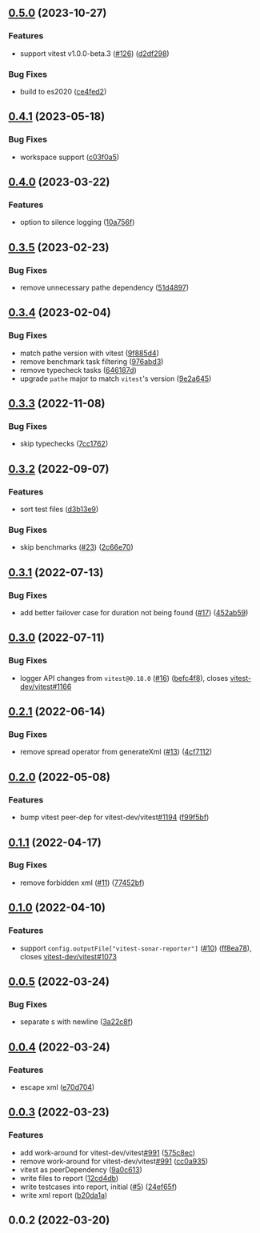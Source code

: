## [0.5.0](https://github.com/AriPerkkio/vitest-sonar-reporter/compare/v0.4.1...v0.5.0) (2023-10-27)


### Features

* support vitest v1.0.0-beta.3 ([#126](https://github.com/AriPerkkio/vitest-sonar-reporter/issues/126)) ([d2df298](https://github.com/AriPerkkio/vitest-sonar-reporter/commit/d2df2986905826b727e083ab9ab05efcc8be6d9c))


### Bug Fixes

* build to es2020 ([ce4fed2](https://github.com/AriPerkkio/vitest-sonar-reporter/commit/ce4fed2cc2563666ee97b31338068a76c4e0adf2))

## [0.4.1](https://github.com/AriPerkkio/vitest-sonar-reporter/compare/v0.4.0...v0.4.1) (2023-05-18)


### Bug Fixes

* workspace support ([c03f0a5](https://github.com/AriPerkkio/vitest-sonar-reporter/commit/c03f0a57c1fc31217d8f05f8388e08938e1f939d))

## [0.4.0](https://github.com/AriPerkkio/vitest-sonar-reporter/compare/v0.3.5...v0.4.0) (2023-03-22)


### Features

* option to silence logging ([10a756f](https://github.com/AriPerkkio/vitest-sonar-reporter/commit/10a756fcb093b58585ca367479d1383fd6369aa8))

## [0.3.5](https://github.com/AriPerkkio/vitest-sonar-reporter/compare/v0.3.4...v0.3.5) (2023-02-23)


### Bug Fixes

* remove unnecessary pathe dependency ([51d4897](https://github.com/AriPerkkio/vitest-sonar-reporter/commit/51d4897ddbd80d395edae5609757571eb24f012c))

## [0.3.4](https://github.com/AriPerkkio/vitest-sonar-reporter/compare/v0.3.3...v0.3.4) (2023-02-04)


### Bug Fixes

* match pathe version with vitest ([9f885d4](https://github.com/AriPerkkio/vitest-sonar-reporter/commit/9f885d44977ebcf7c4e17198ee38006f2ca85789))
* remove benchmark task filtering ([976abd3](https://github.com/AriPerkkio/vitest-sonar-reporter/commit/976abd3482e73664f228e9b82441efaa0a55eec3))
* remove typecheck tasks ([646187d](https://github.com/AriPerkkio/vitest-sonar-reporter/commit/646187d7a798699a15be5036a2d00a22e0689f92))
* upgrade `pathe` major to match `vitest`'s version ([9e2a645](https://github.com/AriPerkkio/vitest-sonar-reporter/commit/9e2a645b2fa81dbae3fe702575c4d36fcaefc555))

## [0.3.3](https://github.com/AriPerkkio/vitest-sonar-reporter/compare/v0.3.2...v0.3.3) (2022-11-08)


### Bug Fixes

* skip typechecks ([7cc1762](https://github.com/AriPerkkio/vitest-sonar-reporter/commit/7cc17623813c158bfc8a5759a84f5f53950eb382))

## [0.3.2](https://github.com/AriPerkkio/vitest-sonar-reporter/compare/v0.3.1...v0.3.2) (2022-09-07)


### Features

* sort test files ([d3b13e9](https://github.com/AriPerkkio/vitest-sonar-reporter/commit/d3b13e9a4bb3b631ed8d1844d26d27c0f250ad7d))


### Bug Fixes

* skip benchmarks ([#23](https://github.com/AriPerkkio/vitest-sonar-reporter/issues/23)) ([2c66e70](https://github.com/AriPerkkio/vitest-sonar-reporter/commit/2c66e70d7a35cc4c1d0ea2b70e1771f50d5989f4))

## [0.3.1](https://github.com/AriPerkkio/vitest-sonar-reporter/compare/v0.3.0...v0.3.1) (2022-07-13)


### Bug Fixes

* add better failover case for duration not being found ([#17](https://github.com/AriPerkkio/vitest-sonar-reporter/issues/17)) ([452ab59](https://github.com/AriPerkkio/vitest-sonar-reporter/commit/452ab59577b7893a4a18e439edd76cc9d995bf34))

## [0.3.0](https://github.com/AriPerkkio/vitest-sonar-reporter/compare/v0.2.1...v0.3.0) (2022-07-11)


### Bug Fixes

* logger API changes from `vitest@0.18.0` ([#16](https://github.com/AriPerkkio/vitest-sonar-reporter/issues/16)) ([befc4f8](https://github.com/AriPerkkio/vitest-sonar-reporter/commit/befc4f89a9d593e4541deed7b0e29e36d08ce466)), closes [vitest-dev/vitest#1166](https://github.com/vitest-dev/vitest/issues/1166)

## [0.2.1](https://github.com/AriPerkkio/vitest-sonar-reporter/compare/v0.2.0...v0.2.1) (2022-06-14)


### Bug Fixes

* remove spread operator from generateXml ([#13](https://github.com/AriPerkkio/vitest-sonar-reporter/issues/13)) ([4cf7112](https://github.com/AriPerkkio/vitest-sonar-reporter/commit/4cf7112a87db41a15dfc47539ac580f19a55f3cd))

## [0.2.0](https://github.com/AriPerkkio/vitest-sonar-reporter/compare/v0.1.1...v0.2.0) (2022-05-08)


### Features

* bump vitest peer-dep for vitest-dev/vitest[#1194](https://github.com/AriPerkkio/vitest-sonar-reporter/issues/1194) ([f99f5bf](https://github.com/AriPerkkio/vitest-sonar-reporter/commit/f99f5bf07b78838303d8bda8c2505f8cd83ea0ee))

## [0.1.1](https://github.com/AriPerkkio/vitest-sonar-reporter/compare/v0.1.0...v0.1.1) (2022-04-17)


### Bug Fixes

* remove forbidden xml ([#11](https://github.com/AriPerkkio/vitest-sonar-reporter/issues/11)) ([77452bf](https://github.com/AriPerkkio/vitest-sonar-reporter/commit/77452bfe2a690b1634efd36941214319933ef58b))

## [0.1.0](https://github.com/AriPerkkio/vitest-sonar-reporter/compare/v0.0.5...v0.1.0) (2022-04-10)


### Features

* support `config.outputFile["vitest-sonar-reporter"]` ([#10](https://github.com/AriPerkkio/vitest-sonar-reporter/issues/10)) ([ff8ea78](https://github.com/AriPerkkio/vitest-sonar-reporter/commit/ff8ea7854c94d92fa642a6f7745d96fbbb444090)), closes [vitest-dev/vitest#1073](https://github.com/vitest-dev/vitest/issues/1073)

## [0.0.5](https://github.com/AriPerkkio/vitest-sonar-reporter/compare/v0.0.4...v0.0.5) (2022-03-24)


### Bug Fixes

* separate <file>s with newline ([3a22c8f](https://github.com/AriPerkkio/vitest-sonar-reporter/commit/3a22c8ff465dfcdeb075145c0c02c6a58fedf443))

## [0.0.4](https://github.com/AriPerkkio/vitest-sonar-reporter/compare/v0.0.3...v0.0.4) (2022-03-24)


### Features

* escape xml ([e70d704](https://github.com/AriPerkkio/vitest-sonar-reporter/commit/e70d70473174580c01c6c42e202bcaeb59564653))

## [0.0.3](https://github.com/AriPerkkio/vitest-sonar-reporter/compare/v0.0.2...v0.0.3) (2022-03-23)


### Features

* add work-around for vitest-dev/vitest[#991](https://github.com/AriPerkkio/vitest-sonar-reporter/issues/991) ([575c8ec](https://github.com/AriPerkkio/vitest-sonar-reporter/commit/575c8ecbd0d528e930b0652a12228b39e0c57509))
* remove work-around for vitest-dev/vitest[#991](https://github.com/AriPerkkio/vitest-sonar-reporter/issues/991) ([cc0a935](https://github.com/AriPerkkio/vitest-sonar-reporter/commit/cc0a935c2f2d4df55a19bdb5b4e4e182fe785bac))
* vitest as peerDependency ([9a0c613](https://github.com/AriPerkkio/vitest-sonar-reporter/commit/9a0c6138e69f750f72f974cc46133f9127060adb))
* write files to report ([12cd4db](https://github.com/AriPerkkio/vitest-sonar-reporter/commit/12cd4db8a8a9bf92f178b09730e34e70f9a46ddb))
* write testcases into report, initial ([#5](https://github.com/AriPerkkio/vitest-sonar-reporter/issues/5)) ([24ef65f](https://github.com/AriPerkkio/vitest-sonar-reporter/commit/24ef65f4219dab5586dfaf69ae428847c3d4d3d6))
* write xml report ([b20da1a](https://github.com/AriPerkkio/vitest-sonar-reporter/commit/b20da1a601d0584f0f498384bae80f7aba388b99))

## 0.0.2 (2022-03-20)

